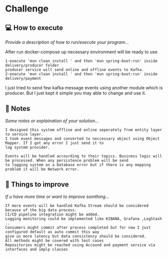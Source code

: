# Challenge

## :computer: How to execute

_Provide a description of how to run/execute your program..._

After run docker-compose up necessary environment will be ready to use 
```
1-execute 'mvn clean install ' and then 'mvn spring-boot:run' inside delivery/producer folder
producer service will send online and offline events to Kafka.
2-execute 'mvn clean install ' and then 'mvn spring-boot:run' inside delivery/payment
```
I just tried to send few kafka message events using another module which is producer. 
But I just kept it simple you may able to change and use it.


## :memo: Notes

_Some notes or explaination of your solution..._
```
I designed this system offline and online seperately from entity layer to service layer.
I took event messages and converted to neccessary object using Object Mapper. If I got any error I just send it to 
log system provider.

Events will be handled accourding to their topics. Business logic will be processed. When any persistence problem will be send
to logging system as a Database error but if there is any mapping problem it will be Network error.
```

## :pushpin: Things to improve

_If u have more time or want to improve somthing..._
```
If more events will be handled Kafka Stream should be considered because of the big data process.
CI/CD pipeline integration might be added.
Logging monitoring could be implemented like KIBANA, Grafana ,LogStash ..
Consumers might commit after process completed but for now I just configured default as auto commit this way 
give us more latency but data consistency should be considered.
All methods might be covered with test cases
Repositories might be reached using Accound and payment service via interfaces and implp classes
```
